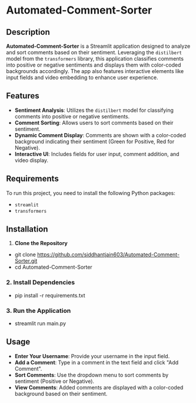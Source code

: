 # Automated-Comment-Sorter

## Description

**Automated-Comment-Sorter** is a Streamlit application designed to analyze and sort comments based on their sentiment. Leveraging the `distilbert` model from the `transformers` library, this application classifies comments into positive or negative sentiments and displays them with color-coded backgrounds accordingly. The app also features interactive elements like input fields and video embedding to enhance user experience.

## Features

- **Sentiment Analysis**: Utilizes the `distilbert` model for classifying comments into positive or negative sentiments.
- **Comment Sorting**: Allows users to sort comments based on their sentiment.
- **Dynamic Comment Display**: Comments are shown with a color-coded background indicating their sentiment (Green for Positive, Red for Negative).
- **Interactive UI**: Includes fields for user input, comment addition, and video display.

## Requirements

To run this project, you need to install the following Python packages:

- `streamlit`
- `transformers`

## Installation

1. **Clone the Repository**

- git clone https://github.com/siddhantjain603/Automated-Comment-Sorter.git
- cd Automated-Comment-Sorter

### 2. Install Dependencies

- pip install -r requirements.txt

### 3. Run the Application

- streamlit run main.py

## Usage

- **Enter Your Username**: Provide your username in the input field.
- **Add a Comment**: Type in a comment in the text field and click "Add Comment".
- **Sort Comments**: Use the dropdown menu to sort comments by sentiment (Positive or Negative).
- **View Comments**: Added comments are displayed with a color-coded background based on their sentiment.
